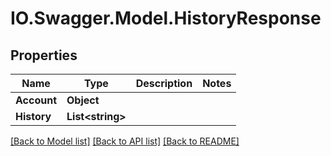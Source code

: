 # IO.Swagger.Model.HistoryResponse
## Properties

Name | Type | Description | Notes
------------ | ------------- | ------------- | -------------
**Account** | **Object** |  | 
**History** | **List&lt;string&gt;** |  | 

[[Back to Model list]](../README.md#documentation-for-models) [[Back to API list]](../README.md#documentation-for-api-endpoints) [[Back to README]](../README.md)

